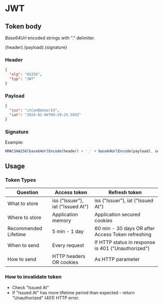 # JWT

## Token body

_Base64Url_ encoded strings with "." delimiter.

{header}.{payload}.{signature}

### Header

```json
{
  "alg": "HS256",
  "typ": "JWT"
}
```

### Payload

```json
{
  "iss": "itCanBeUserId",
  "iat": "2024-01-04T09:29:25.593Z"
}
```

### Signature

Example:

```js
HMACSHA256(base64UrlEncode(header) + '.' + base64UrlEncode(payload), secret);
```

## Usage

### Token Types

| Question             | Access token                      | Refresh token                                      |
| -------------------- | --------------------------------- | -------------------------------------------------- |
| What to store        | iss ("Issuer"), iat ("Issued At") | iss ("Issuer"), iat ("Issued At")                  |
| Where to store       | Application memory                | Application secured cookies                        |
| Recommended Lifetime | 5 min - 1 day                     | 60 min - 30 days OR after Access Token refreshing  |
| When to send         | Every request                     | If HTTP status in response is 401 ("Unauthorized") |
| How to send          | HTTP headers OR cookies           | As HTTP parameter                                  |

### How to invalidate token

- Check "Issued At"
- If "Issued At" has more lifetime period than expected - return "Unauthorized" (401) HTTP error.
